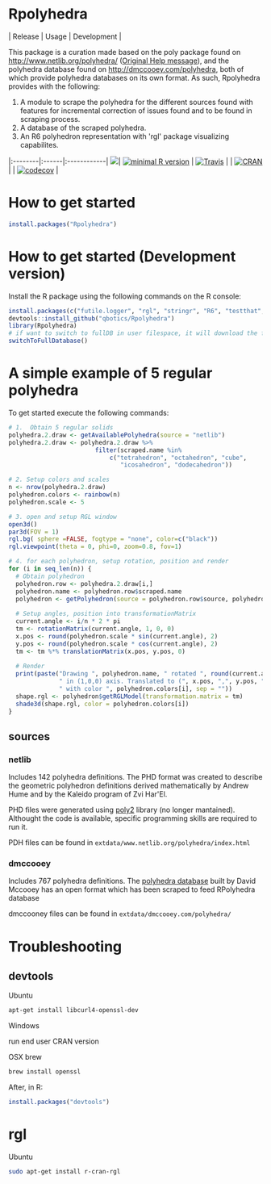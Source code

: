  # Rpolyhedra

  | Release | Usage | Development |
 <!-- Polyhedra database scraped from publically available sources using R6 objects and 'rgl' visualizing capabilities. -->

 This package is a curation made based on the poly package found on http://www.netlib.org/polyhedra/ ([Original Help message](poly_original_help_message.html)), and the polyhedra database found on http://dmccooey.com/polyhedra, both of which provide polyhedra databases on its own format. As such, Rpolyhedra provides with the following:

 1. A module to scrape the polyhedra for the different sources found with features for incremental correction of issues found and to be found in scraping process.
 1. A database of the scraped polyhedra.
 1. An R6 polyhedron representation with 'rgl' package visualizing capabilites.


|:--------|:------|:------------|
 [![](https://badges.ropensci.org/157_status.svg)](https://github.com/ropensci/onboarding/issues/157)| [![minimal R version](https://img.shields.io/badge/R%3E%3D-3.4.0-blue.svg)](https://cran.r-project.org/) | [![Travis](https://travis-ci.org/qbotics/Rpolyhedra.svg?branch=master)](https://travis-ci.org/qbotics/Rpolyhedra) |
| [![CRAN](http://www.r-pkg.org/badges/version/Rpolyhedra)](https://cran.r-project.org/package=Rpolyhedra) | | [![codecov](https://codecov.io/gh/qbotics/Rpolyhedra/branch/master/graph/badge.svg)](https://codecov.io/gh/qbotics/Rpolyhedra) |

# How to get started
```R
install.packages("Rpolyhedra")
```

# How to get started (Development version)

Install the R package using the following commands on the R console:

```R
install.packages(c("futile.logger", "rgl", "stringr", "R6", "testthat", "devtools"))
devtools::install_github("qbotics/Rpolyhedra")
library(Rpolyhedra)
# if want to switch to fullDB in user filespace, it will download the full database
switchToFullDatabase()

```

# A simple example of 5 regular polyhedra

To get started execute the following commands:

```R
# 1.  Obtain 5 regular solids
polyhedra.2.draw <- getAvailablePolyhedra(source = "netlib")
polyhedra.2.draw <- polyhedra.2.draw %>% 
                        filter(scraped.name %in%
                            c("tetrahedron", "octahedron", "cube", 
                               "icosahedron", "dodecahedron"))

# 2. Setup colors and scales
n <- nrow(polyhedra.2.draw)
polyhedron.colors <- rainbow(n)
polyhedron.scale <- 5

# 3. open and setup RGL window
open3d()
par3d(FOV = 1)
rgl.bg( sphere =FALSE, fogtype = "none", color=c("black"))
rgl.viewpoint(theta = 0, phi=0, zoom=0.8, fov=1)

# 4. for each polyhedron, setup rotation, position and render
for (i in seq_len(n)) {
  # Obtain polyhedron
  polyhedron.row <- polyhedra.2.draw[i,]
  polyhedron.name <- polyhedron.row$scraped.name
  polyhedron <- getPolyhedron(source = polyhedron.row$source, polyhedron.name)
  
  # Setup angles, position into transformationMatrix
  current.angle <- i/n * 2 * pi
  tm <- rotationMatrix(current.angle, 1, 0, 0)
  x.pos <- round(polyhedron.scale * sin(current.angle), 2)
  y.pos <- round(polyhedron.scale * cos(current.angle), 2)
  tm <- tm %*% translationMatrix(x.pos, y.pos, 0)
  
  # Render
  print(paste("Drawing ", polyhedron.name, " rotated ", round(current.angle, 2),
              " in (1,0,0) axis. Translated to (", x.pos, ",", y.pos, ",0)",
              " with color ", polyhedron.colors[i], sep = ""))
  shape.rgl <- polyhedron$getRGLModel(transformation.matrix = tm)
  shade3d(shape.rgl, color = polyhedron.colors[i])
}

```
## sources 
### netlib
 Includes 142 polyhedra definitions.
 The PHD format was created to describe the geometric polyhedron definitions derived mathematically by Andrew Hume and by the Kaleido program of Zvi Har'El.

 PHD files were generated using [poly2](http://www.netlib.org/poly2/readme) library (no longer mantained). Althought the code is available, specific programming skills are required to run it.
 
PDH files can be found in `extdata/www.netlib.org/polyhedra/index.html`

### dmccooey
Includes 767 polyhedra definitions.
The [polyhedra database](http://dmccooey.com/polyhedra/) built by David Mccooey has an open format which has been scraped to feed RPolyhedra database

dmccooney files can be found in `extdata/dmccooey.com/polyhedra/`

# Troubleshooting

## devtools
Ubuntu

```bash
apt-get install libcurl4-openssl-dev
```

Windows

run end user CRAN version

OSX brew

```bash
brew install openssl
```
After, in R:

```R
install.packages("devtools")
```

# rgl

Ubuntu
```bash
sudo apt-get install r-cran-rgl
```
